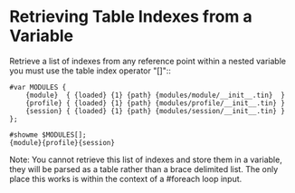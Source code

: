 Retrieving Table Indexes from a Variable
========================================
Retrieve a list of indexes from any reference point within a nested variable you must use the table index operator "[]"::

    #var MODULES {
        {module}  { {loaded} {1} {path} {modules/module/__init__.tin}  }
        {profile} { {loaded} {1} {path} {modules/profile/__init__.tin} }
        {session} { {loaded} {1} {path} {modules/session/__init__.tin} }
    };

    #showme $MODULES[];
    {module}{profile}{session}

Note: You cannot retrieve this list of indexes and store them in a variable, they will be parsed as a table rather than a brace delimited list. The only place this works is within the context of a #foreach loop input.
